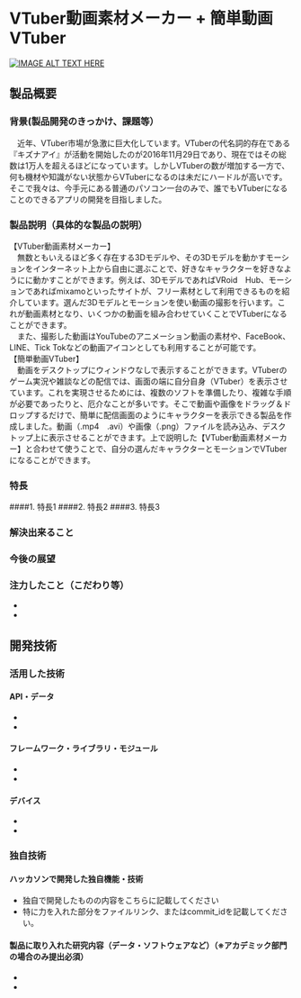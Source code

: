 # VTuber動画素材メーカー + 簡単動画VTuber

[![IMAGE ALT TEXT HERE](https://jphacks.com/wp-content/uploads/2020/09/JPHACKS2020_ogp.jpg)](https://www.youtube.com/watch?v=G5rULR53uMk)

## 製品概要
### 背景(製品開発のきっかけ、課題等）
　近年、VTuber市場が急激に巨大化しています。VTuberの代名詞的存在である『キズナアイ』が活動を開始したのが2016年11月29日であり、現在ではその総数は1万人を超えるほどになっています。しかしVTuberの数が増加する一方で、何も機材や知識がない状態からVTuberになるのは未だにハードルが高いです。そこで我々は、今手元にある普通のパソコン一台のみで、誰でもVTuberになることのできるアプリの開発を目指しました。
### 製品説明（具体的な製品の説明）
【VTuber動画素材メーカー】<br>
　無数ともいえるほど多く存在する3Dモデルや、その3Dモデルを動かすモーションをインターネット上から自由に選ぶことで、好きなキャラクターを好きなようにに動かすことができます。例えば、3DモデルであればVRoid　Hub、モーションであればmixamoといったサイトが、フリー素材として利用できるものを紹介しています。選んだ3Dモデルとモーションを使い動画の撮影を行います。これが動画素材となり、いくつかの動画を組み合わせていくことでVTuberになることができます。<br>
　また、撮影した動画はYouTubeのアニメーション動画の素材や、FaceBook、LINE、Tick Tokなどの動画アイコンとしても利用することが可能です。<br>
【簡単動画VTuber】<br>
　動画をデスクトップにウィンドウなしで表示することができます。VTuberのゲーム実況や雑談などの配信では、画面の端に自分自身（VTuber）を表示させています。これを実現させるためには、複数のソフトを準備したり、複雑な手順が必要であったりと、厄介なことが多いです。そこで動画や画像をドラッグ＆ドロップするだけで、簡単に配信画面のようにキャラクターを表示できる製品を作成しました。動画（.mp4　.avi）や画像（.png）ファイルを読み込み、デスクトップ上に表示させることができます。上で説明した【VTuber動画素材メーカー】と合わせて使うことで、自分の選んだキャラクターとモーションでVTuberになることができます。
### 特長
####1. 特長1
####2. 特長2
####3. 特長3

### 解決出来ること
### 今後の展望
### 注力したこと（こだわり等）
* 
* 

## 開発技術
### 活用した技術
#### API・データ
* 
* 

#### フレームワーク・ライブラリ・モジュール
* 
* 

#### デバイス
* 
* 

### 独自技術
#### ハッカソンで開発した独自機能・技術
* 独自で開発したものの内容をこちらに記載してください
* 特に力を入れた部分をファイルリンク、またはcommit_idを記載してください。

#### 製品に取り入れた研究内容（データ・ソフトウェアなど）（※アカデミック部門の場合のみ提出必須）
* 
* 
